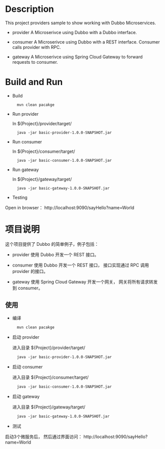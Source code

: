 # Description
This project providers sample to show working with Dubbo Microservices. 

* provider
A Microserivce using Dubbo with a Dubbo interface.

* consumer
A Microserivce using Dubbo with a REST interface. Consumer calls provider with RPC.

* gateway
A Microserivce using Spring Cloud Gateway to forward requests to consumer.

# Build and Run

* Build

        mvn clean pacakge

* Run provider

  In ${Project}/provider/target/
  
        java -jar basic-provider-1.0.0-SNAPSHOT.jar

* Run consumer

  In ${Project}/consumer/target/

        java -jar basic-consumer-1.0.0-SNAPSHOT.jar

* Run gateway

  In ${Project}/gateway/target/

        java -jar basic-gateway-1.0.0-SNAPSHOT.jar

* Testing

Open in browser： http://localhost:9090/sayHello?name=World

# 项目说明

这个项目提供了 Dubbo 的简单例子，例子包括：

* provider
使用 Dubbo 开发一个 REST 接口。

* consumer
使用 Dubbo 开发一个 REST 接口， 接口实现通过 RPC 调用 provider 的接口。 

* gateway
使用 Spring Cloud Gateway 开发一个网关， 网关将所有请求转发到 consumer。 

## 使用

* 编译

        mvn clean pacakge

* 启动 provider

  进入目录 ${Project}/provider/target/
  
        java -jar basic-provider-1.0.0-SNAPSHOT.jar

* 启动 consumer

  进入目录 ${Project}/consumer/target/

        java -jar basic-consumer-1.0.0-SNAPSHOT.jar

* 启动 gateway

  进入目录 ${Project}/gateway/target/

        java -jar basic-gateway-1.0.0-SNAPSHOT.jar

* 测试

启动3个微服务后， 然后通过界面访问： http://localhost:9090/sayHello?name=World
